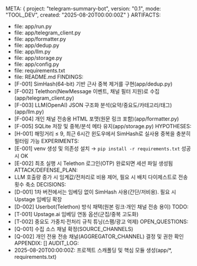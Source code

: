 META: { project: "telegram-summary-bot", version: "0.1", mode: "TOOL_DEV", created: "2025-08-20T00:00:00Z" }
ARTIFACTS:
- file: app/run.py
- file: app/telegram_client.py
- file: app/formatter.py
- file: app/dedup.py
- file: app/llm.py
- file: app/storage.py
- file: app/config.py
- file: requirements.txt
- file: README.md
FINDINGS:
- [F-001] SimHash(64-bit) 기반 근사 중복 제거를 구현(app/dedup.py)
- [F-002] Telethon(NewMessage 이벤트, 채널 필터 지원)로 수집(app/telegram_client.py)
- [F-003] LLM(OpenAI) JSON 구조화 분석(요약/중요도/카테고리/태그)(app/llm.py)
- [F-004] 개인 채널 전송용 HTML 포맷(원문 링크 포함)(app/formatter.py)
- [F-005] SQLite 저장 및 중복/분석 메타 유지(app/storage.py)
HYPOTHESES:
- [H-001] 해밍거리 ≤ 9, 최근 6시간 윈도우에서 SimHash로 실사용 중복을 충분히 필터링 가능
EXPERIMENTS:
- [E-001] venv 생성 및 의존성 설치 → `pip install -r requirements.txt` 성공 시 OK
- [E-002] 최초 실행 시 Telethon 로그인(OTP) 완료되면 세션 파일 생성됨
ATTACK/DEFENSE_PLAN:
- LLM 호출량 증가 시 임계값/전처리로 비용 제어, 필요 시 배치 다이제스트로 전송 횟수 축소
DECISIONS:
- [D-001] 1차 버전에서는 임베딩 없이 SimHash 사용(간단/저비용). 필요 시 Upstage 임베딩 확장
- [D-002] Userbot(Telethon) 방식 채택(원본 링크·개인 채널 전송 용이)
TODO:
- [T-001] Upstage.ai 임베딩 연동 옵션(군집/중복 고도화)
- [T-002] 중요도 가중치·전처리 규칙 튜닝(스팸/광고 억제)
OPEN_QUESTIONS:
- [Q-001] 수집 소스 채널 확정(SOURCE_CHANNELS)
- [Q-002] 개인 전용 전송 채널(AGGREGATOR_CHANNEL) 결정 및 권한 확인
APPENDIX: []
AUDIT_LOG:
- 2025-08-20T00:00:00Z: 프로젝트 스캐폴딩 및 핵심 모듈 생성(app/*, requirements.txt)


